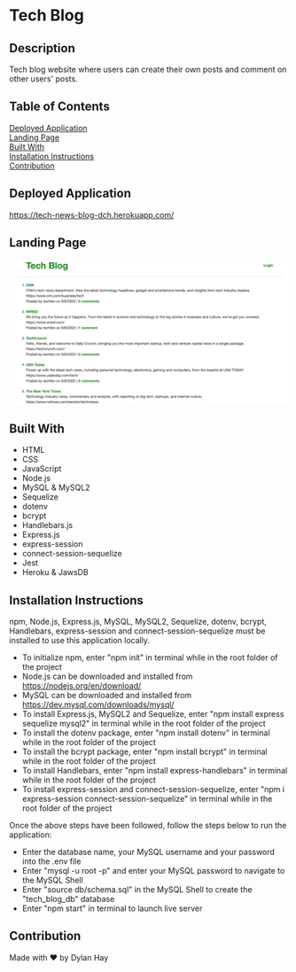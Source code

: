 # Tech Blog

## Description
Tech blog website where users can create their own posts and comment on other users' posts.

## Table of Contents
[Deployed Application](#deployed-application)  
[Landing Page](#landing-page)  
[Built With](#built-with)  
[Installation Instructions](#installation-instructions)   
[Contribution](#contribution)  

## Deployed Application
https://tech-news-blog-dch.herokuapp.com/  

## Landing Page
![Screenshot](./public/images/tech-blog-landpage.png "Landing Page")

## Built With
* HTML
* CSS
* JavaScript
* Node.js
* MySQL & MySQL2
* Sequelize
* dotenv
* bcrypt
* Handlebars.js
* Express.js
* express-session
* connect-session-sequelize
* Jest
* Heroku & JawsDB

## Installation Instructions
npm, Node.js, Express.js, MySQL, MySQL2, Sequelize, dotenv, bcrypt, Handlebars, express-session and connect-session-sequelize must be installed to use this application locally.

* To initialize npm, enter "npm init" in terminal while in the root folder of the project
* Node.js can be downloaded and installed from https://nodejs.org/en/download/  
* MySQL can be downloaded and installed from https://dev.mysql.com/downloads/mysql/
* To install Express.js, MySQL2 and Sequelize, enter "npm install express sequelize mysql2" in terminal while in the root folder of the project
* To install the dotenv package, enter "npm install dotenv" in terminal while in the root folder of the project
* To install the bcrypt package, enter "npm install bcrypt" in terminal while in the root folder of the project  
* To install Handlebars, enter "npm install express-handlebars" in terminal while in the root folder of the project
* To install express-session and connect-session-sequelize, enter "npm i express-session connect-session-sequelize" in terminal while in the root folder of the project

Once the above steps have been followed, follow the steps below to run the application: 
* Enter the database name, your MySQL username and your password into the .env file
* Enter "mysql -u root -p" and enter your MySQL password to navigate to the MySQL Shell
* Enter "source db/schema.sql" in the MySQL Shell to create the "tech_blog_db" database
* Enter "npm start" in terminal to launch live server


## Contribution
Made with ❤️ by Dylan Hay